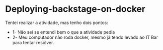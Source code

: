 # Deploying-backstage-on-docker

Tentei realizar a atividade, mas tenho dois pontos:

* 1- Não sei se entendi bem o que a atividade pedia
* 2- Meu computador não roda docker, mesmo já tendo levado ao IT Bar para tentar resolver. 
